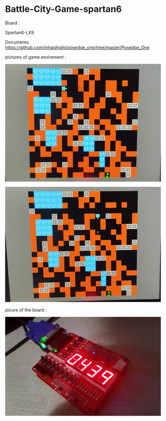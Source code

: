 # Battle-City-Game-spartan6

Board : 

   Spartan6-LX9
      
   Documents: https://github.com/mhaghighi/posedge_one/tree/master/Posedge_One





pictures of game envirement :


![Game Envirement](https://github.com/FaryarD/Battle-City-Game-spartan6/blob/main/Pictures/Game_1.jpg)


![Game Envirement](https://github.com/FaryarD/Battle-City-Game-spartan6/blob/main/Pictures/Game_2.jpg)


picure of the board :

![Board](https://github.com/FaryarD/Battle-City-Game-spartan6/blob/main/Pictures/board.jpg)
